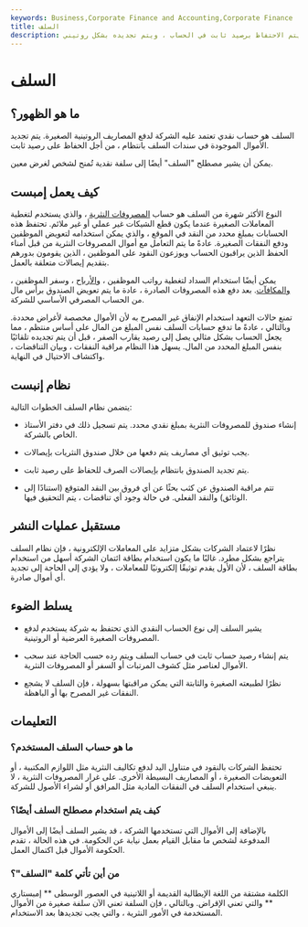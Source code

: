 ```yaml
---
keywords: Business,Corporate Finance and Accounting,Corporate Finance
title: السلف
description: السلف هو حساب تستخدمه الشركات لدفع المصاريف الروتينية الصغيرة. يتم الاحتفاظ برصيد ثابت في الحساب ، ويتم تجديده بشكل روتيني.
---
```


# السلف
## ما هو الظهور؟

السلف هو حساب نقدي تعتمد عليه الشركة لدفع المصاريف الروتينية الصغيرة. يتم تجديد الأموال الموجودة في سندات السلف بانتظام ، من أجل الحفاظ على رصيد ثابت.

يمكن أن يشير مصطلح "السلف" أيضًا إلى سلفة نقدية تُمنح لشخص لغرض معين.

## كيف يعمل إمبست

النوع الأكثر شهرة من السلف هو حساب [المصروفات النثرية](/pettycash) ، والذي يستخدم لتغطية المعاملات الصغيرة عندما يكون قطع الشيكات غير عملي أو غير ملائم. تحتفظ هذه الحسابات بمبلغ محدد من النقد في الموقع ، والذي يمكن استخدامه لتعويض الموظفين ودفع النفقات الصغيرة. عادةً ما يتم التعامل مع أموال المصروفات النثرية من قبل أمناء الحفظ الذين يراقبون الحساب ويوزعون النقود على الموظفين ، الذين يقومون بدورهم بتقديم إيصالات متعلقة بالعمل.

يمكن أيضًا استخدام السداد لتغطية رواتب الموظفين ، [والأرباح](/dividend) ، وسفر الموظفين ، [والمكافآت](/bonus). بعد دفع هذه المصروفات الصادرة ، عادة ما يتم تعويض الصندوق برأس مال من الحساب المصرفي الأساسي للشركة.

تمنع حالات التعهد استخدام الإنفاق غير المصرح به لأن الأموال مخصصة لأغراض محددة. وبالتالي ، عادةً ما تدفع حسابات السلف نفس المبلغ من المال على أساس منتظم ، مما يجعل الحساب بشكل مثالي يصل إلى رصيد يقارب الصفر ، قبل أن يتم تجديده تلقائيًا بنفس المبلغ المحدد من المال. يسهل هذا النظام مراقبة النفقات ، وبيان التناقضات ، واكتشاف الاحتيال في النهاية.

## نظام إنبست

يتضمن نظام السلف الخطوات التالية:

- إنشاء صندوق للمصروفات النثرية بمبلغ نقدي محدد. يتم تسجيل ذلك في دفتر الأستاذ الخاص بالشركة.

- يجب توثيق أي مصاريف يتم دفعها من خلال صندوق النثريات بإيصالات.

- يتم تجديد الصندوق بانتظام بإيصالات الصرف للحفاظ على رصيد ثابت.

- تتم مراقبة الصندوق عن كثب بحثًا عن أي فروق بين النقد المتوقع (استنادًا إلى الوثائق) والنقد الفعلي. في حالة وجود أي تناقضات ، يتم التحقيق فيها.

## مستقبل عمليات النشر

نظرًا لاعتماد الشركات بشكل متزايد على المعاملات الإلكترونية ، فإن نظام السلف يتراجع بشكل مطرد. غالبًا ما يكون استخدام بطاقة ائتمان الشركة أسهل من استخدام بطاقة السلف ، لأن الأول يقدم توثيقًا إلكترونيًا للمعاملات ، ولا يؤدي إلى الحاجة إلى تجديد أي أموال صادرة.

## يسلط الضوء

- يشير السلف إلى نوع الحساب النقدي الذي تحتفظ به شركة يستخدم لدفع المصروفات الصغيرة العرضية أو الروتينية.

- يتم إنشاء رصيد حساب ثابت في حساب السلف ويتم رده حسب الحاجة عند سحب الأموال لعناصر مثل كشوف المرتبات أو السفر أو المصروفات النثرية.

- نظرًا لطبيعته الصغيرة والثابتة التي يمكن مراقبتها بسهولة ، فإن السلف لا يشجع النفقات غير المصرح بها أو الباهظة.

## التعليمات

### ما هو حساب السلف المستخدم؟

تحتفظ الشركات بالنقود في متناول اليد لدفع تكاليف النثرية مثل اللوازم المكتبية ، أو التعويضات الصغيرة ، أو المصاريف البسيطة الأخرى. على غرار المصروفات النثرية ، لا ينبغي استخدام السلف في النفقات المادية مثل المرافق أو لشراء الأصول للشركة.

### كيف يتم استخدام مصطلح السلف أيضًا؟

بالإضافة إلى الأموال التي تستخدمها الشركة ، قد يشير السلف أيضًا إلى الأموال المدفوعة لشخص ما مقابل القيام بعمل نيابة عن الحكومة. في هذه الحالة ، تقدم الحكومة الأموال قبل اكتمال العمل.

### من أين تأتي كلمة "السلف"؟

الكلمة مشتقة من اللغة الإيطالية القديمة أو اللاتينية في العصور الوسطى ** إمبستاري ** والتي تعني الإقراض. وبالتالي ، فإن السلفة تعني الآن سلفة صغيرة من الأموال المستخدمة في الأمور النثرية ، والتي يجب تجديدها بعد الاستخدام.

